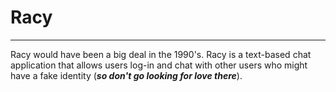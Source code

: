 # Racy
---

Racy would have been a big deal in the 1990's. Racy is a text-based chat application that allows users log-in and chat with other users who might have a fake identity (***so don't go looking for love there***).